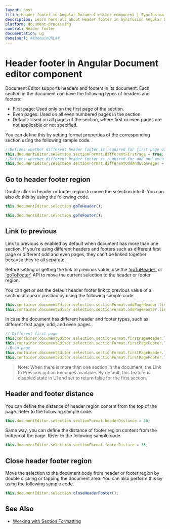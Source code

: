 ```yaml
---
layout: post
title: Header footer in Angular Document editor component | Syncfusion
description: Learn here all about Header footer in Syncfusion Angular Document editor component of Syncfusion Essential JS 2 and more.
platform: document-processing
control: Header footer 
documentation: ug
domainurl: ##DomainURL##
---
```


# Header footer in Angular Document editor component

Document Editor supports headers and footers in its document. Each section in the document can have the following types of headers and footers:

* First page: Used only on the first page of the section.
* Even pages: Used on all even numbered pages in the section.
* Default: Used on all pages of the section, where first or even pages are not applicable or not specified.

You can define this by setting format properties of the corresponding section using the following sample code.

```typescript
//Defines whether different header footer is required for first page of the section
this.documentEditor.selection.sectionFormat.differentFirstPage = true;
//Defines whether different header footer is required for odd and even pages in the section
this.documentEditor.selection.sectionFormat.differentOddAndEvenPages = true;
```

## Go to header footer region

Double click in header or footer region to move the selection into it. You can also do this by using the following code.

```typescript
this.documentEditor.selection.goToHeader();
```

```typescript
this.documentEditor.selection.goToFooter();
```

## Link to previous

Link to previous is enabled by default when document has more than one section. If you're using different headers and footers such as different first page or different odd and even pages, they can't be linked together because they're all separate.

Before setting or getting the link to previous value, use the ['goToHeader'](https://ej2.syncfusion.com/angular/documentation/api/document-editor/selection#gotoheader) or ['goToFooter'](https://ej2.syncfusion.com/angular/documentation/api/document-editor/selection#gotofooter) API to move the current selection to the header or footer region.

You can get or set the default header footer link to previous value of a section at cursor position by using the following sample code.

```typescript
this.container.documentEditor.selection.sectionFormat.oddPageHeader.linkToPrevious = false;
this.container.documentEditor.selection.sectionFormat.oddPageFooter.linkToPrevious = false;
```

In case the document has different header and footer types, such as different first page, odd, and even pages.

```typescript
// Different first page
this.container.documentEditor.selection.sectionFormat.firstPageHeader.linkToPrevious = false;
this.container.documentEditor.selection.sectionFormat.firstPageFooter.linkToPrevious = false;
//Even page
this.container.documentEditor.selection.sectionFormat.firstPageHeader.linkToPrevious = false;
this.container.documentEditor.selection.sectionFormat.firstPageFooter.linkToPrevious = false;
```

>Note: When there is more than one section in the document, the Link to Previous option becomes available. By default, this feature is disabled state in UI and set to return false for the first section.

## Header and footer distance

You can define the distance of header region content from the top of the page. Refer to the following sample code.

```typescript
this.documentEditor.selection.sectionFormat.headerDistance = 36;
```

Same way, you can define the distance of footer region content from the bottom of the page. Refer to the following sample code.

```typescript
this.documentEditor.selection.sectionFormat.footerDistace = 36;
```

## Close header footer region

Move the selection to the document body from header or footer region by double clicking or tapping the document area. You can also perform this by using the following sample code.

```typescript
this.documentEditor.selection.closeHeaderFooter();
```

## See Also

* [Working with Section Formatting](../document-editor/section-format)